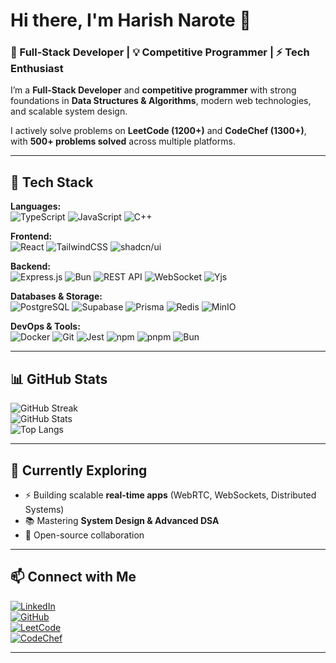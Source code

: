 # Hi there, I'm Harish Narote 👋  

### 🚀 Full-Stack Developer | 💡 Competitive Programmer | ⚡ Tech Enthusiast  

I’m a **Full-Stack Developer** and **competitive programmer** with strong foundations in **Data Structures & Algorithms**, modern web technologies, and scalable system design.  

I actively solve problems on **LeetCode (1200+)** and **CodeChef (1300+)**, with **500+ problems solved** across multiple platforms.  

---

## 🔧 Tech Stack  

**Languages:**  
![TypeScript](https://img.shields.io/badge/-TypeScript-3178C6?style=flat&logo=typescript&logoColor=fff)  ![JavaScript](https://img.shields.io/badge/-JavaScript-F7DF1E?style=flat&logo=javascript&logoColor=000)  ![C++](https://img.shields.io/badge/-C++-00599C?style=flat&logo=c%2B%2B&logoColor=fff)  

**Frontend:**  
![React](https://img.shields.io/badge/-React-61DAFB?style=flat&logo=react&logoColor=000)  ![TailwindCSS](https://img.shields.io/badge/-TailwindCSS-38B2AC?style=flat&logo=tailwind-css&logoColor=fff)  ![shadcn/ui](https://img.shields.io/badge/-shadcn%2Fui-000000?style=flat&logo=radix-ui&logoColor=fff)  

**Backend:**  
![Express.js](https://img.shields.io/badge/-Express.js-000000?style=flat&logo=express&logoColor=fff)  ![Bun](https://img.shields.io/badge/-Bun-000000?style=flat&logo=bun&logoColor=fff)  ![REST API](https://img.shields.io/badge/-REST%20API-FF6C37?style=flat&logo=swagger&logoColor=fff)  ![WebSocket](https://img.shields.io/badge/-WebSocket-010101?style=flat&logo=socket.io&logoColor=fff)  ![Yjs](https://img.shields.io/badge/-Yjs-6C63FF?style=flat&logo=databricks&logoColor=fff)  

**Databases & Storage:**  
![PostgreSQL](https://img.shields.io/badge/-PostgreSQL-336791?style=flat&logo=postgresql&logoColor=fff)  ![Supabase](https://img.shields.io/badge/-Supabase-3ECF8E?style=flat&logo=supabase&logoColor=fff)  ![Prisma](https://img.shields.io/badge/-Prisma-2D3748?style=flat&logo=prisma&logoColor=fff)  ![Redis](https://img.shields.io/badge/-Redis-DC382D?style=flat&logo=redis&logoColor=fff)  ![MinIO](https://img.shields.io/badge/-MinIO-C72E49?style=flat&logo=minio&logoColor=fff)  

**DevOps & Tools:**  
![Docker](https://img.shields.io/badge/-Docker-2496ED?style=flat&logo=docker&logoColor=fff)  ![Git](https://img.shields.io/badge/-Git-F05032?style=flat&logo=git&logoColor=fff)  ![Jest](https://img.shields.io/badge/-Jest-C21325?style=flat&logo=jest&logoColor=fff)  ![npm](https://img.shields.io/badge/-npm-CB3837?style=flat&logo=npm&logoColor=fff)  ![pnpm](https://img.shields.io/badge/-pnpm-F69220?style=flat&logo=pnpm&logoColor=fff)  ![Bun](https://img.shields.io/badge/-Bun-000000?style=flat&logo=bun&logoColor=fff)  


---

## 📊 GitHub Stats  

![GitHub Streak](https://streak-stats.demolab.com?user=Harish-Naruto&theme=tokyonight&hide_border=true)  
![GitHub Stats](https://github-readme-stats.vercel.app/api?username=Harish-Naruto&show_icons=true&theme=tokyonight&hide_border=true)  
![Top Langs](https://github-readme-stats.vercel.app/api/top-langs/?username=Harish-Naruto&layout=compact&theme=tokyonight&hide_border=true)  

---


## 🌱 Currently Exploring  

- ⚡ Building scalable **real-time apps** (WebRTC, WebSockets, Distributed Systems)  
- 📚 Mastering **System Design & Advanced DSA**  
- 🤝 Open-source collaboration  

---

## 📫 Connect with Me  

[![LinkedIn](https://img.shields.io/badge/-LinkedIn-0077B5?style=flat&logo=linkedin&logoColor=fff)](https://linkedin.com/in/harish-narote-600717339)  
[![GitHub](https://img.shields.io/badge/-GitHub-181717?style=flat&logo=github&logoColor=fff)](https://github.com/Harish-Naruto)  
[![LeetCode](https://img.shields.io/badge/-LeetCode-FFA116?style=flat&logo=leetcode&logoColor=fff)](https://leetcode.com/u/leandraw005/)  
[![CodeChef](https://img.shields.io/badge/-CodeChef-5B4638?style=flat&logo=codechef&logoColor=fff)](https://www.codechef.com/users/mr_forgotten)  

---
